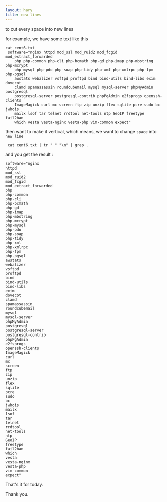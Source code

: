 ```yaml
---
layout: hary
title: new lines
---
```

to cut every space into new lines

for example, we have some text like this

```
cat cent6.txt
 software="nginx httpd mod_ssl mod_ruid2 mod_fcgid mod_extract_forwarded
    php php-common php-cli php-bcmath php-gd php-imap php-mbstring php-mcrypt
    php-mysql php-pdo php-soap php-tidy php-xml php-xmlrpc php-fpm php-pgsql
    awstats webalizer vsftpd proftpd bind bind-utils bind-libs exim dovecot
    clamd spamassassin roundcubemail mysql mysql-server phpMyAdmin postgresql
    postgresql-server postgresql-contrib phpPgAdmin e2fsprogs openssh-clients
    ImageMagick curl mc screen ftp zip unzip flex sqlite pcre sudo bc jwhois
    mailx lsof tar telnet rrdtool net-tools ntp GeoIP freetype fail2ban
    which vesta vesta-nginx vesta-php vim-common expect"
```

then want to make it vertical, which means, we want to change `space` into `new line`

     cat cent6.txt | tr " " "\n" | grep .

and you get the result :

```
software="nginx
httpd
mod_ssl
mod_ruid2
mod_fcgid
mod_extract_forwarded
php
php-common
php-cli
php-bcmath
php-gd
php-imap
php-mbstring
php-mcrypt
php-mysql
php-pdo
php-soap
php-tidy
php-xml
php-xmlrpc
php-fpm
php-pgsql
awstats
webalizer
vsftpd
proftpd
bind
bind-utils
bind-libs
exim
dovecot
clamd
spamassassin
roundcubemail
mysql
mysql-server
phpMyAdmin
postgresql
postgresql-server
postgresql-contrib
phpPgAdmin
e2fsprogs
openssh-clients
ImageMagick
curl
mc
screen
ftp
zip
unzip
flex
sqlite
pcre
sudo
bc
jwhois
mailx
lsof
tar
telnet
rrdtool
net-tools
ntp
GeoIP
freetype
fail2ban
which
vesta
vesta-nginx
vesta-php
vim-common
expect"
```

That's it for today.

Thank you.
